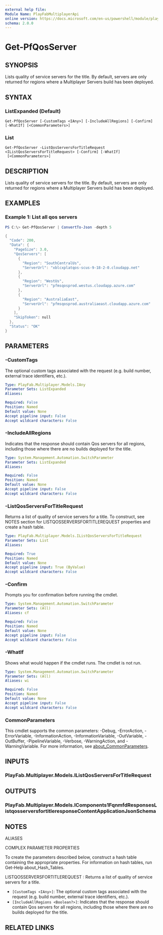 ```yaml
---
external help file:
Module Name: PlayFabMultiplayerApi
online version: https://docs.microsoft.com/en-us/powershell/module/playfabmultiplayerapi/get-pfqosserver
schema: 2.0.0
---
```


# Get-PfQosServer

## SYNOPSIS
Lists quality of service servers for the title.
By default, servers are only returned for regions where a Multiplayer Servers build has been deployed.

## SYNTAX

### ListExpanded (Default)
```
Get-PfQosServer [-CustomTags <IAny>] [-IncludeAllRegions] [-Confirm] [-WhatIf] [<CommonParameters>]
```

### List
```
Get-PfQosServer -ListQosServersForTitleRequest <IListQosServersForTitleRequest> [-Confirm] [-WhatIf]
 [<CommonParameters>]
```

## DESCRIPTION
Lists quality of service servers for the title.
By default, servers are only returned for regions where a Multiplayer Servers build has been deployed.

## EXAMPLES

### Example 1: List all qos servers
```powershell
PS C:\> Get-PfQosServer | ConvertTo-Json -depth 5

{
  "Code": 200,
  "Data": {
    "PageSize": 3.0,
    "QosServers": [
      {
        "Region": "SouthCentralUs",
        "ServerUrl": "xblcxplatqos-scus-9-18-2-0.cloudapp.net"
      },
      {
        "Region": "WestUs",
        "ServerUrl": "pfmsqosprod.westus.cloudapp.azure.com"
      },
      {
        "Region": "AustraliaEast",
        "ServerUrl": "pfmsqosprod.australiaeast.cloudapp.azure.com"
      }
    ],
    "SkipToken": null
  },
  "Status": "OK"
}
```



## PARAMETERS

### -CustomTags
The optional custom tags associated with the request (e.g.
build number, external trace identifiers, etc.).

```yaml
Type: PlayFab.Multiplayer.Models.IAny
Parameter Sets: ListExpanded
Aliases:

Required: False
Position: Named
Default value: None
Accept pipeline input: False
Accept wildcard characters: False
```

### -IncludeAllRegions
Indicates that the response should contain Qos servers for all regions, including those where there are no builds deployed for the title.

```yaml
Type: System.Management.Automation.SwitchParameter
Parameter Sets: ListExpanded
Aliases:

Required: False
Position: Named
Default value: None
Accept pipeline input: False
Accept wildcard characters: False
```

### -ListQosServersForTitleRequest
Returns a list of quality of service servers for a title.
To construct, see NOTES section for LISTQOSSERVERSFORTITLEREQUEST properties and create a hash table.

```yaml
Type: PlayFab.Multiplayer.Models.IListQosServersForTitleRequest
Parameter Sets: List
Aliases:

Required: True
Position: Named
Default value: None
Accept pipeline input: True (ByValue)
Accept wildcard characters: False
```

### -Confirm
Prompts you for confirmation before running the cmdlet.

```yaml
Type: System.Management.Automation.SwitchParameter
Parameter Sets: (All)
Aliases: cf

Required: False
Position: Named
Default value: None
Accept pipeline input: False
Accept wildcard characters: False
```

### -WhatIf
Shows what would happen if the cmdlet runs.
The cmdlet is not run.

```yaml
Type: System.Management.Automation.SwitchParameter
Parameter Sets: (All)
Aliases: wi

Required: False
Position: Named
Default value: None
Accept pipeline input: False
Accept wildcard characters: False
```

### CommonParameters
This cmdlet supports the common parameters: -Debug, -ErrorAction, -ErrorVariable, -InformationAction, -InformationVariable, -OutVariable, -OutBuffer, -PipelineVariable, -Verbose, -WarningAction, and -WarningVariable. For more information, see [about_CommonParameters](http://go.microsoft.com/fwlink/?LinkID=113216).

## INPUTS

### PlayFab.Multiplayer.Models.IListQosServersForTitleRequest

## OUTPUTS

### PlayFab.Multiplayer.Models.IComponents1FqnmfdResponsesListqosserversfortitleresponseContentApplicationJsonSchema

## NOTES

ALIASES

COMPLEX PARAMETER PROPERTIES

To create the parameters described below, construct a hash table containing the appropriate properties. For information on hash tables, run Get-Help about_Hash_Tables.


LISTQOSSERVERSFORTITLEREQUEST <IListQosServersForTitleRequest>: Returns a list of quality of service servers for a title.
  - `[CustomTags <IAny>]`: The optional custom tags associated with the request (e.g. build number, external trace identifiers, etc.).
  - `[IncludeAllRegions <Boolean?>]`: Indicates that the response should contain Qos servers for all regions, including those where there are no builds deployed for the title.

## RELATED LINKS

